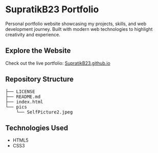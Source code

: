 <h1>SupratikB23 Portfolio</h1>

<p>Personal portfolio website showcasing my projects, skills, and web development journey. Built with modern web technologies to highlight creativity and experience.</p>

<h2>Explore the Website</h2>
<p>Check out the live portfolio: <a href="https://SupratikB23.github.io" target="_blank">SupratikB23.github.io</a></p>

<h2>Repository Structure</h2>
<pre>
├── LICENSE
├── README.md
├── index.html
└── pics
    └── SelfPicture2.jpeg
</pre>

<h2>Technologies Used</h2>
<ul>
  <li>HTML5</li>
  <li>CSS3</li>
</ul>
